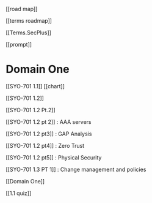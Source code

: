 
[[road map]]



[[terms roadmap]]



[[Terms.SecPlus]]



[[prompt]]




# Domain One 

[[SYO-701 1.1]]
[[chart]]



[[SYO-701 1.2]]

[[SYO-701 1.2 Pt.2]]


[[SYO-701 1.2 pt 2]] : AAA servers 

[[SYO-701 1.2 pt3]] : GAP Analysis 

[[SYO-701 1.2 pt4]] : Zero Trust 

[[SYO-701 1.2 pt5]] : Physical Security 

[[SYO-701 1.3 PT 1]] :  Change management and policies

[[Domain One]]

[[1.1 quiz]] 